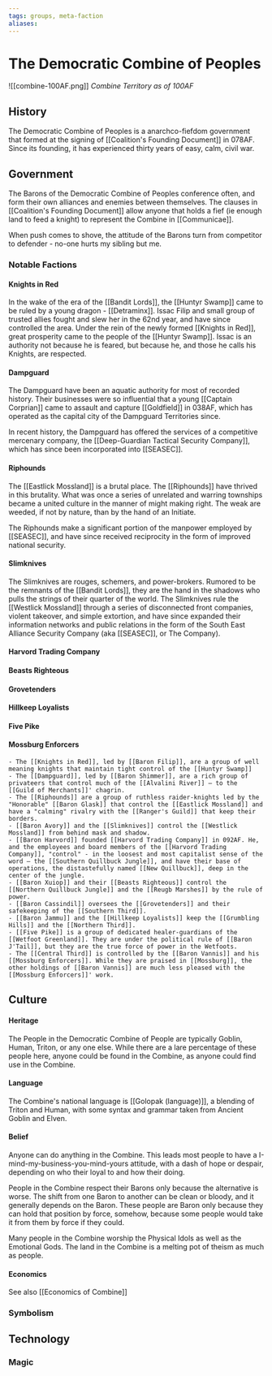 ```yaml
---
tags: groups, meta-faction
aliases:
---
```

# The Democratic Combine of Peoples
![[combine-100AF.png]]
*Combine Territory as of 100AF*


## History
The Democratic Combine of Peoples is a anarchco-fiefdom government that formed at the signing of [[Coalition's Founding Document]] in 078AF. Since its founding, it has experienced thirty years of easy, calm, civil war.

## Government
The Barons of the Democratic Combine of Peoples conference often, and form their own alliances and enemies between themselves. The clauses in [[Coalition's Founding Document]] allow anyone that holds a fief (ie enough land to feed a knight) to represent the Combine in [[Communicae]].

When push comes to shove, the attitude of the Barons turn from competitor to defender - no-one hurts my sibling but me.

### Notable Factions
#### Knights in Red
In the wake of the era of the [[Bandit Lords]], the [[Huntyr Swamp]] came to be ruled by a young dragon - [[Detraminx]]. Issac Filip and small group of trusted allies fought and slew her in the 62nd year, and have since controlled the area. Under the rein of the newly formed [[Knights in Red]], great prosperity came to the people of the [[Huntyr Swamp]]. Issac is an authority not because he is feared, but because he, and those he calls his Knights, are respected.

#### Dampguard
The Dampguard have been an aquatic authority for most of recorded history. Their businesses were so influential that a young [[Captain Corprian]] came to assault and capture [[Goldfield]] in 038AF, which has operated as the capital city of the Dampguard Territories since.

In recent history, the Dampguard has offered the services of a competitive mercenary company, the [[Deep-Guardian Tactical Security Company]], which has since been incorporated into [[SEASEC]].

#### Riphounds
The [[Eastlick Mossland]] is a brutal place. The [[Riphounds]] have thrived in this brutality. What was once a series of unrelated and warring townships became a united culture in the manner of might making right. The weak are weeded, if not by nature, than by the hand of an Initiate.

The Riphounds make a significant portion of the manpower employed by [[SEASEC]], and have since received reciprocity in the form of improved national security.

#### Slimknives
The Slimknives are rouges, schemers, and power-brokers. Rumored to be the remnants of the [[Bandit Lords]], they are the hand in the shadows who pulls the strings of their quarter of the world. The Slimknives rule the [[Westlick Mossland]] through a series of disconnected front companies, violent takeover, and simple extortion, and have since expanded their information networks and public relations in the form of the South East Alliance Security Company (aka [[SEASEC]], or The Company).

#### Harvord Trading Company
#### Beasts Righteous
#### Grovetenders
#### Hillkeep Loyalists
#### Five Pike
#### Mossburg Enforcers

```
- The [[Knights in Red]], led by [[Baron Filip]], are a group of well meaning knights that maintain tight control of the [[Huntyr Swamp]]
- The [[Dampguard]], led by [[Baron Shimmer]], are a rich group of privateers that control much of the [[Alvalini River]] – to the [[Guild of Merchants]]' chagrin.
- The [[Riphounds]] are a group of ruthless raider-knights led by the "Honorable" [[Baron Glask]] that control the [[Eastlick Mossland]] and have a "calming" rivalry with the [[Ranger's Guild]] that keep their borders.
- [[Baron Avory]] and the [[Slimknives]] control the [[Westlick Mossland]] from behind mask and shadow.
- [[Baron Harvord]] founded [[Harvord Trading Company]] in 092AF. He, and the employees and board members of the [[Harvord Trading Company]], "control" - in the loosest and most capitalist sense of the word – the [[Southern Quillbuck Jungle]], and have their base of operations, the distastefully named [[New Quillbuck]], deep in the center of the jungle.
- [[Baron Xuiop]] and their [[Beasts Righteous]] control the [[Northern Quillbuck Jungle]] and the [[Reugb Marshes]] by the rule of power.
- [[Baron Cassindil]] oversees the [[Grovetenders]] and their safekeeping of the [[Southern Third]].
- [[Baron Jammu]] and the [[Hillkeep Loyalists]] keep the [[Grumbling Hills]] and the [[Northern Third]].
- [[Five Pike]] is a group of dedicated healer-guardians of the [[Wetfoot Greenland]]. They are under the political rule of [[Baron J'Tail]], but they are the true force of power in the Wetfoots.
- The [[Central Third]] is controlled by the [[Baron Vannis]] and his [[Mossburg Enforcers]]. While they are praised in [[Mossburg]], the other holdings of [[Baron Vannis]] are much less pleased with the [[Mossburg Enforcers]]' work.
```

## Culture
#### Heritage
The People in the Democratic Combine of People are typically Goblin, Human, Triton, or any one else. While there are a lare percentage of these people here, anyone could be found in the Combine, as anyone could find use in the Combine.
#### Language
The Combine's national language is [[Golopak (language)]], a blending of Triton and Human, with some syntax and grammar taken from Ancient Goblin and Elven.

#### Belief
Anyone can do anything in the Combine. This leads most people to have a I-mind-my-business-you-mind-yours attitude, with a dash of hope or despair, depending on who their loyal to and how their doing. 

People in the Combine respect their Barons only because the alternative is worse. The shift from one Baron to another can be clean or bloody, and it generally depends on the Baron. These people are Baron only because they can hold that position by force, somehow, because some people would take it from them by force if they could.

Many people in the Combine worship the Physical Idols as well as the Emotional Gods. The land in the Combine is a melting pot of theism as much as people. 

#### Economics
See also [[Economics of Combine]]

### Symbolism
## Technology
### Magic
